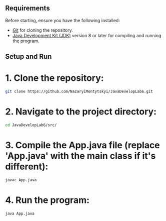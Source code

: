 ## Requirements
Before starting, ensure you have the following installed:
- [Git](https://git-scm.com/) for cloning the repository.
- [Java Development Kit (JDK)](https://www.oracle.com/java/technologies/javase-jdk11-downloads.html) version 8 or later for compiling and running the program.

## Setup and Run


# 1. Clone the repository:
```bash
git clone https://github.com/NazaryiMontytskyi/JavaDevelopLab6.git
```
# 2. Navigate to the project directory:
```bash
cd JavaDevelopLab6/src/
```

# 3. Compile the App.java file (replace 'App.java' with the main class if it's different):
```bash
javac App.java
```

# 4. Run the program:
```bash
java App.java
```